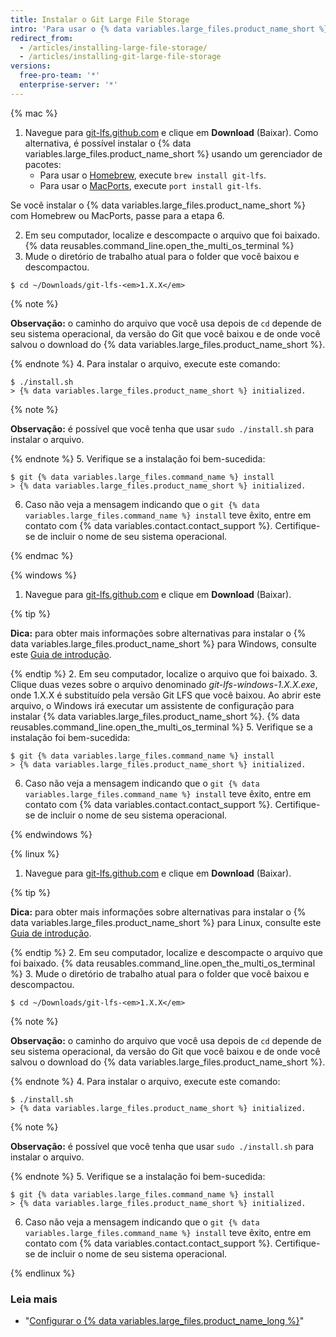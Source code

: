 ```yaml
---
title: Instalar o Git Large File Storage
intro: 'Para usar o {% data variables.large_files.product_name_short %}, você precisará baixar e instalar um novo programa separado do Git.'
redirect_from:
  - /articles/installing-large-file-storage/
  - /articles/installing-git-large-file-storage
versions:
  free-pro-team: '*'
  enterprise-server: '*'
---
```


{% mac %}

1. Navegue para [git-lfs.github.com](https://git-lfs.github.com) e clique em **Download** (Baixar). Como alternativa, é possível instalar o {% data variables.large_files.product_name_short %} usando um gerenciador de pacotes:
    - Para usar o [Homebrew](http://brew.sh/), execute `brew install git-lfs`.
    - Para usar o [MacPorts](https://www.macports.org/), execute `port install git-lfs`.

 Se você instalar o {% data variables.large_files.product_name_short %} com Homebrew ou MacPorts, passe para a etapa 6.

2. Em seu computador, localize e descompacte o arquivo que foi baixado.
{% data reusables.command_line.open_the_multi_os_terminal %}
3. Mude o diretório de trabalho atual para o folder que você baixou e descompactou.
  ```shell
  $ cd ~/Downloads/git-lfs-<em>1.X.X</em>
  ```
 {% note %}

 **Observação:** o caminho do arquivo que você usa depois de `cd` depende de seu sistema operacional, da versão do Git que você baixou e de onde você salvou o download do {% data variables.large_files.product_name_short %}.

 {% endnote %}
4. Para instalar o arquivo, execute este comando:
  ```shell
  $ ./install.sh
  > {% data variables.large_files.product_name_short %} initialized.
  ```
 {% note %}

 **Observação:** é possível que você tenha que usar `sudo ./install.sh` para instalar o arquivo.

 {% endnote %}
5. Verifique se a instalação foi bem-sucedida:
  ```shell
  $ git {% data variables.large_files.command_name %} install
  > {% data variables.large_files.product_name_short %} initialized.
  ```
6. Caso não veja a mensagem indicando que o `git {% data variables.large_files.command_name %} install` teve êxito, entre em contato com {% data variables.contact.contact_support %}. Certifique-se de incluir o nome de seu sistema operacional.

{% endmac %}

{% windows %}

1. Navegue para [git-lfs.github.com](https://git-lfs.github.com) e clique em **Download** (Baixar).

  {% tip %}

  **Dica:** para obter mais informações sobre alternativas para instalar o {% data variables.large_files.product_name_short %} para Windows, consulte este [Guia de introdução](https://github.com/github/git-lfs#getting-started).

  {% endtip %}
2. Em seu computador, localize o arquivo que foi baixado.
3. Clique duas vezes sobre o arquivo denominado *git-lfs-windows-1.X.X.exe*, onde 1.X.X é substituído pela versão Git LFS que você baixou. Ao abrir este arquivo, o Windows irá executar um assistente de configuração para instalar
{% data variables.large_files.product_name_short %}.
{% data reusables.command_line.open_the_multi_os_terminal %}
5. Verifique se a instalação foi bem-sucedida:
  ```shell
  $ git {% data variables.large_files.command_name %} install
  > {% data variables.large_files.product_name_short %} initialized.
  ```
6. Caso não veja a mensagem indicando que o `git {% data variables.large_files.command_name %} install` teve êxito, entre em contato com {% data variables.contact.contact_support %}. Certifique-se de incluir o nome de seu sistema operacional.

{% endwindows %}

{% linux %}

1. Navegue para [git-lfs.github.com](https://git-lfs.github.com) e clique em **Download** (Baixar).

  {% tip %}

  **Dica:** para obter mais informações sobre alternativas para instalar o {% data variables.large_files.product_name_short %} para Linux, consulte este [Guia de introdução](https://github.com/github/git-lfs#getting-started).

  {% endtip %}
2. Em seu computador, localize e descompacte o arquivo que foi baixado.
{% data reusables.command_line.open_the_multi_os_terminal %}
3. Mude o diretório de trabalho atual para o folder que você baixou e descompactou.
  ```shell
  $ cd ~/Downloads/git-lfs-<em>1.X.X</em>
  ```
 {% note %}

 **Observação:** o caminho do arquivo que você usa depois de `cd` depende de seu sistema operacional, da versão do Git que você baixou e de onde você salvou o download do {% data variables.large_files.product_name_short %}.

 {% endnote %}
4. Para instalar o arquivo, execute este comando:
  ```shell
  $ ./install.sh
  > {% data variables.large_files.product_name_short %} initialized.
  ```
 {% note %}

 **Observação:** é possível que você tenha que usar `sudo ./install.sh` para instalar o arquivo.

 {% endnote %}
5. Verifique se a instalação foi bem-sucedida:
  ```shell
  $ git {% data variables.large_files.command_name %} install
  > {% data variables.large_files.product_name_short %} initialized.
  ```
6. Caso não veja a mensagem indicando que o `git {% data variables.large_files.command_name %} install` teve êxito, entre em contato com {% data variables.contact.contact_support %}. Certifique-se de incluir o nome de seu sistema operacional.

{% endlinux %}

### Leia mais

- "[Configurar o {% data variables.large_files.product_name_long %}](/articles/configuring-git-large-file-storage)"
